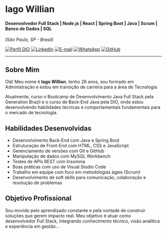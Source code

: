 # Iago Willian

#### Desenvolvedor Full Stack | Node.js | React | Spring Boot | Java | Scrum | Banco de Dados | SQL  
*(São Paulo, SP - Brasil)*

[![Perfil DIO](https://img.shields.io/badge/-Meu%20Perfil%20na%20DIO-0077B5?style=for-the-badge&logo=gitbook&logoColor=white)](https://www.dio.me/users/iagowillian22)
[![LinkedIn](https://img.shields.io/badge/linkedin-%230077B5.svg?style=for-the-badge&logo=linkedin&logoColor=white)](https://linkedin.com/in/iago-willian-)
[![E-mail](https://img.shields.io/badge/-Email-0077B5?style=for-the-badge&logo=microsoft-outlook&logoColor=white)](mailto:iagowillian22@gmail.com)
[![WhatsApp](https://img.shields.io/badge/WhatsApp-0077B5?style=for-the-badge&logo=whatsapp&logoColor=white)](https://wa.me/5511913603267)
[![GitHub](https://img.shields.io/badge/GitHub-0077B5?style=for-the-badge&logo=github&logoColor=white)](https://github.com/IagoWiliian)

---

## Sobre Mim

Olá! Meu nome é **Iago Willian**, tenho 26 anos, sou formado em Administração e estou em transição de carreira para a área de Tecnologia.

Atualmente, curso o Bootcamp de Desenvolvimento Java Full Stack pela Generation Brazil e o curso de Back-End Java pela DIO, onde estou desenvolvendo habilidades técnicas e comportamentais fundamentais para o mercado de tecnologia.

## Habilidades Desenvolvidas

- Desenvolvimento Back-End com Java e Spring Boot
- Estruturação de Front-End com HTML, CSS e JavaScript
- Gerenciamento de versões com Git e GitHub
- Manipulação de dados com MySQL Workbench
- Testes de APIs REST com Insomnia
- Boas práticas com uso de Visual Studio Code
- Trabalho em equipe com foco em metodologias ágeis (Scrum)
- Desenvolvimento de soft skills para comunicação, colaboração e resolução de problemas

## Objetivo Profissional

Sou movido pelo aprendizado constante e pela vontade de construir soluções que gerem impacto real. Meu objetivo é atuar como desenvolvedor Full Stack, integrando conhecimento técnico, visão analítica e experiência em gestão...